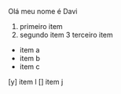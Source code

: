 Olá meu nome é Davi 

1. primeiro item 
2. segundo item
3 terceiro item 

* item a 
* item b
* item c

[y] item l
[] item j